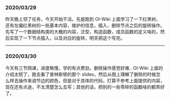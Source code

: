 ### 2020/03/29

昨天晚上领了任务，今天开始干活。先是跑到 OI-Wiki 上面学习了一下红黑树，还有左偏红黑树的一些基本内容，维护的信息，插入、删除节点之后的旋转操作。先写了一个数据结构类的大概的内容，泛型，构造函数，成员函数的定义啥的，然后实现了一下节点插入，以及对应的旋转，明天把这个写完。

---

### 2020/03/30

今天有三节网课，进度略慢，学的有点费劲，删除操作感觉好难.. OI-Wiki 上面的介绍太短了，跑去看了普林斯顿的那个 slides，然后从图上理解了删除的时候怎么样去操作来调节边的颜色，但是对于具体的代码，打算不参考上面提供的内容，现在还有点迷，不太清楚怎么去写；其他的话，把别的一些零碎的函数啥的都弄好了。